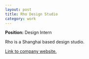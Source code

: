 ```yaml
---
layout: post
title: Rho Design Studio
category: work
---
```


**Position:** Design Intern

Rho is a Shanghai based design studio.

[Link to company website.](http://www.rho-studio.com)
